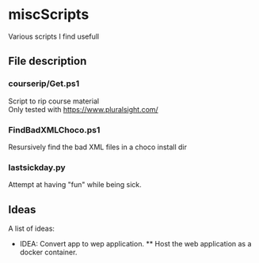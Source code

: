 # miscScripts

Various scripts I find usefull

## File description

### courserip/Get.ps1

Script to rip course material  
Only tested with <https://www.pluralsight.com/>

### FindBadXMLChoco.ps1

Resursively find the bad XML files in a choco install dir

### lastsickday.py

Attempt at having "fun" while being sick.

## Ideas

A list of ideas:

* IDEA: Convert app to wep application.
** Host the web application as a docker container.
